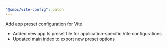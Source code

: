 ```yaml
---
"@smbc/vite-config": patch
---
```


Add app preset configuration for Vite

- Added new app.ts preset file for application-specific Vite configurations
- Updated main index to export new preset options